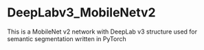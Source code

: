 # DeepLabv3_MobileNetv2
This is a MobileNet v2 network with DeepLab v3 structure used for semantic segmentation written in PyTorch

